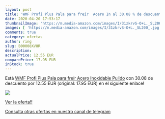 ```yaml
---
layout: post
title: 'WMF Profi Plus Pala para freír  Acero In al 30.08 % de descuento'
date: 2020-04-20 17:53:17
thumbnailImage: 'https://m.media-amazon.com/images/I/31zkrvS-O+L._SL200_.jpg'
images: [ 'https://m.media-amazon.com/images/I/31zkrvS-O+L._SL200_.jpg' ]
comments: true
category: ofertas
author: ring
slug: B00008XV8R
description:
actualPrice: 12.55 EUR
comparePrice: 17.95 EUR
inStock: true
---
```


Está [WMF Profi Plus Pala para freír  Acero Inoxidable Pulido](https://www.amazon.com/dp/B00008XV8R/?tag=redken08-20) con 30.08 de descuento por 12.55 EUR (original: 17.95 EUR) en el siguiente enlace!

[![](https://m.media-amazon.com/images/I/31zkrvS-O+L._SL200_.jpg)](https://www.amazon.com/dp/B00008XV8R/?tag=redken08-20)

[Ver la oferta!!](https://www.amazon.com/dp/B00008XV8R/?tag=redken08-20)

[Consulta otras ofertas en nuestro canal de telegram](https://t.me/s/ofertas25)
